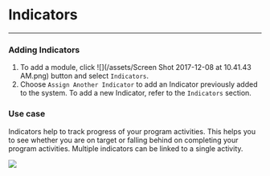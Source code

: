 # Indicators

---

### Adding Indicators

1. To add a module, click ![](/assets/Screen Shot 2017-12-08 at 10.41.43 AM.png) button and select `Indicators`. 
2. Choose `Assign Another Indicator` to add an Indicator previously added to the system. To add a new Indicator, refer to the `Indicators` section.

### Use case

Indicators help to track progress of your program activities. This helps you to see whether you are on target or falling behind on completing your program activities. Multiple indicators can be linked to a single activity.

![](https://lh6.googleusercontent.com/B_5JcZbp1nm4nU-pSdJrQJGcSbpgW0nlzbIU5qPbEDLAUMwyKmxXPTyvv9JW5eadfnP8-XqqXOFbCFSAzZrk4B-dgj814Yr3CEJOIdg1SU9QJCEK1S3R18a6oVWiXBz2DJebyroZ)



